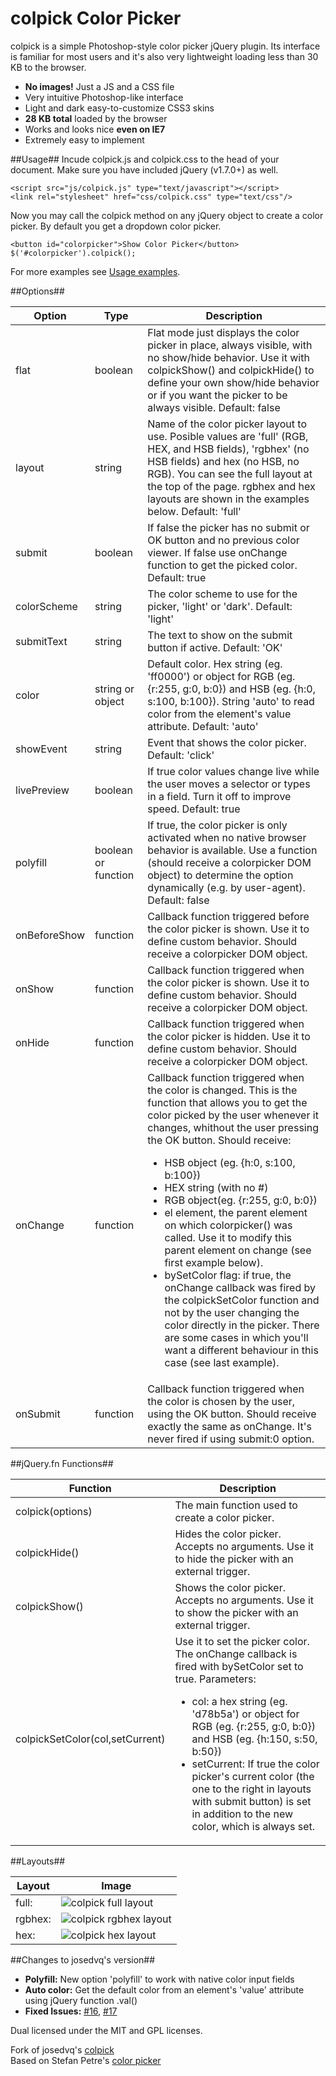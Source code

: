 colpick Color Picker
====================

colpick is a simple Photoshop-style color picker jQuery plugin. Its interface is familiar for most users and it's also very lightweight loading less than 30 KB to the browser.


* **No images!** Just a JS and a CSS file
* Very intuitive Photoshop-like interface
* Light and dark easy-to-customize CSS3 skins
* **28 KB total** loaded by the browser
* Works and looks nice **even on IE7**
* Extremely easy to implement

##Usage##
Incude colpick.js and colpick.css to the head of your document. Make sure you have included jQuery (v1.7.0+) as well.
```
<script src="js/colpick.js" type="text/javascript"></script>
<link rel="stylesheet" href="css/colpick.css" type="text/css"/>
```

Now you may call the colpick method on any jQuery object to create a color picker. By default you get a dropdown color picker.
```
<button id="colorpicker">Show Color Picker</button>
$('#colorpicker').colpick();
```

For more examples see [Usage examples](example/index.html).


##Options##
<table>
  <thead>
    <tr>
      <th>Option</th>
      <th>Type</th>
      <th>Description</th>
    </tr>
  </thead>
  <tbody>
    <tr>
      <td>flat</td><td>boolean</td>
      <td>Flat mode just displays the color picker in place, always visible, with no show/hide behavior. Use it with colpickShow() and colpickHide() to define your own show/hide behavior or if you want the picker to be always visible. Default: false</td>
    </tr>
    <tr>
      <td>layout</td><td>string</td>
      <td>Name of the color picker layout to use. Posible values are 'full' (RGB, HEX, and HSB fields), 'rgbhex' (no HSB fields) and hex (no HSB, no RGB). You can see the full layout at the top of the page. rgbhex and hex layouts are shown in the examples below. Default: 'full'</td>
    </tr>
    <tr>
      <td>submit</td><td>boolean</td>
      <td>If false the picker has no submit or OK button and no previous color viewer. If false use onChange function to get the picked color. Default: true</td>
    </tr>
    <tr>
      <td>colorScheme</td><td>string</td>
      <td>The color scheme to use for the picker, 'light' or 'dark'. Default: 'light'</td>
    </tr>
    <tr>
      <td>submitText</td><td>string</td>
      <td>The text to show on the submit button if active. Default: 'OK'</td>
    </tr>
    <tr>
      <td>color</td><td>string or object</td>
      <td>Default color. Hex string (eg. 'ff0000') or object for RGB (eg. {r:255, g:0, b:0}) and HSB (eg. {h:0, s:100, b:100}). String 'auto' to read color from the element's value attribute. Default: 'auto'</td>
    </tr>
    <tr>
      <td>showEvent</td><td>string</td>
      <td>Event that shows the color picker. Default: 'click'</td>
    </tr>
    <tr>
      <td>livePreview</td><td>boolean</td>
      <td>If true color values change live while the user moves a selector or types in a field. Turn it off to improve speed. Default: true</td>
    </tr>
    <tr>
      <td>polyfill</td><td>boolean or function</td>
      <td>If true, the color picker is only activated when no native browser behavior is available. Use a function (should receive a colorpicker DOM object) to determine the option dynamically (e.g. by user-agent). Default: false</td>
    </tr>
    <tr>
      <td>onBeforeShow</td><td>function</td>
      <td>Callback function triggered before the color picker is shown. Use it to define custom behavior. Should receive a colorpicker DOM object.</td>
    </tr>
    <tr>
      <td>onShow</td><td>function</td>
      <td>Callback function triggered when the color picker is shown. Use it to define custom behavior. Should receive a colorpicker DOM object.</td>
    </tr>
    <tr>
      <td>onHide</td><td>function</td>
      <td>Callback function triggered when the color picker is hidden. Use it to define custom behavior. Should receive a colorpicker DOM object.</td>
    </tr>
    <tr>
      <td>onChange</td><td>function</td>
      <td>Callback function triggered when the color is changed. This is the function that allows you to get the color picked by the user whenever it changes, whithout the user pressing the OK button. Should receive:
        <ul>
          <li>HSB object (eg. {h:0, s:100, b:100})</li>
          <li>HEX string (with no #)</li>
          <li>RGB object(eg. {r:255, g:0, b:0})</li>
          <li>el element, the parent element on which colorpicker() was called. Use it to modify this parent element on change (see first example below).
          <li>bySetColor flag: if true, the onChange callback was fired by the colpickSetColor function and not by the user changing the color directly in the picker. There are some cases in which you'll want a different behaviour in this case (see last example).</li>
        </ul>
      </td>
    </tr>
    <tr>
      <td>onSubmit</td><td>function</td>
      <td>Callback function triggered when the color is chosen by the user, using the OK button. Should receive exactly the same as onChange. It's never fired if using submit:0 option.</td>
    </tr>
  </tbody>
</table>


##jQuery.fn Functions##
<table>
  <thead>
    <tr>
      <th>Function</th>
      <th>Description</th>
    </tr>
  </thead>
  <tbody>
    <tr>
      <td>colpick(options)</td>
      <td>The main function used to create a color picker.</td>
    </tr>
    <tr>
      <td>colpickHide()</td>
      <td>Hides the color picker. Accepts no arguments. Use it to hide the picker with an external trigger.</td>
    </tr>
    <tr>
      <td>colpickShow()</td>
      <td>Shows the color picker. Accepts no arguments. Use it to show the picker with an external trigger.</td>
    </tr>
    <tr>
      <td>colpickSetColor(col,setCurrent)</td>
      <td>Use it to set the picker color. The onChange callback is fired with bySetColor set to true. Parameters:
        <ul>
          <li>col: a hex string (eg. 'd78b5a') or object for RGB (eg. {r:255, g:0, b:0}) and HSB (eg. {h:150, s:50, b:50})</li>
          <li>setCurrent: If true the color picker's current color (the one to the right in layouts with submit button) is set in addition to the new color, which is always set.</li>
        </ul>
      </td>
    </tr>
  </tbody>
</table>
    
##Layouts##
<table>
  <thead>
    <tr>
      <th>Layout</th>
      <th>Image</th>
    </tr>
  </thead>
  <tbody>
      <tr>
        <td>full:</td>
        <td><img src="http://colpick.com/images/colpick_full.jpg" alt="colpick full layout"/></td>
      </tr>
      <tr>
        <td>rgbhex:</td>
        <td><img src="http://colpick.com/images/colpick_rgbhex.jpg" alt="colpick rgbhex layout"/></td>
      </tr>
      <tr>
        <td>hex:</td>
        <td><img src="http://colpick.com/images/colpick_hex.jpg" alt="colpick hex layout"/></td>
      </tr>
  </tbody>
</table>


##Changes to josedvq's version##
* **Polyfill:** New option 'polyfill' to work with native color input fields
* **Auto color:** Get the default color from an element's 'value' attribute using jQuery function .val()
* **Fixed Issues:** [#16](https://github.com/josedvq/colpick-jQuery-Color-Picker/issues/16), [#17](https://github.com/josedvq/colpick-jQuery-Color-Picker/issues/17)


Dual licensed under the MIT and GPL licenses.

Fork of josedvq's [colpick](https://github.com/josedvq/colpick-jQuery-Color-Picker)  
Based on Stefan Petre's [color picker](http://www.eyecon.ro/colorpicker/)
